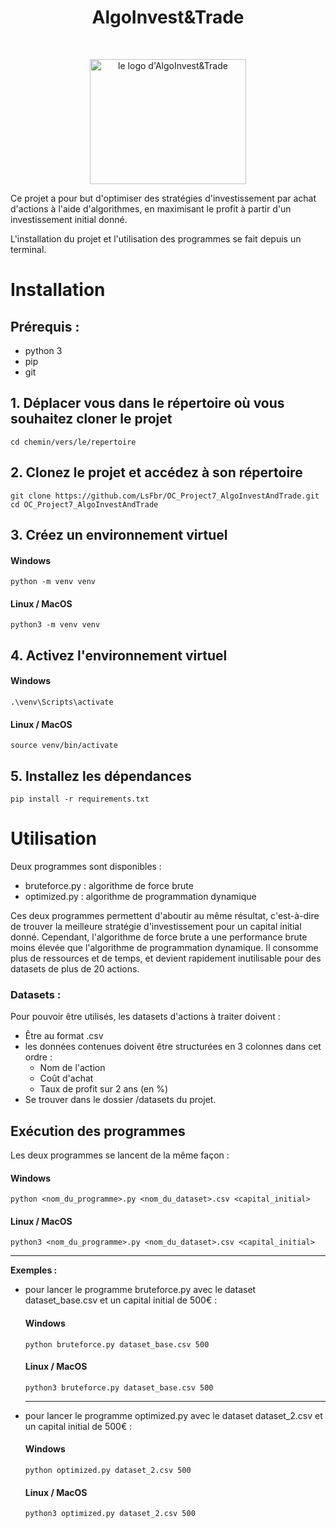
# <h1 align="center">AlgoInvest&Trade</h1>
</br>
<p align="center">
    <img src="https://user.oc-static.com/upload/2020/09/18/1600429119334_P6.png" 
            alt="le logo d'AlgoInvest&Trade" 
            width="250" 
            height="200"/>
</p>
        


Ce projet a pour but d'optimiser des stratégies d'investissement par achat 
d'actions à l'aide d'algorithmes, en maximisant le profit à partir d'un investissement initial donné.

L'installation du projet et l'utilisation des programmes se fait depuis un terminal.

# Installation

## Prérequis :
- python 3
- pip
- git


## 1. Déplacer vous dans le répertoire où vous souhaitez cloner le projet
```
cd chemin/vers/le/repertoire
```

## 2. Clonez le projet et accédez à son répertoire
```
git clone https://github.com/LsFbr/OC_Project7_AlgoInvestAndTrade.git
cd OC_Project7_AlgoInvestAndTrade
```

## 3. Créez un environnement virtuel
#### Windows
```
python -m venv venv
```
#### Linux / MacOS  
```
python3 -m venv venv
```

## 4. Activez l'environnement virtuel
#### Windows
```
.\venv\Scripts\activate
```
#### Linux / MacOS
```
source venv/bin/activate
```

## 5. Installez les dépendances
```
pip install -r requirements.txt
``` 

# Utilisation
Deux programmes sont disponibles :
- bruteforce.py : algorithme de force brute
- optimized.py : algorithme de programmation dynamique

Ces deux programmes permettent d'aboutir au même résultat, c'est-à-dire de trouver la meilleure stratégie d'investissement pour un capital initial donné. Cependant, l'algorithme de force brute a une performance brute moins élevée que l'algorithme de programmation dynamique. Il consomme plus de ressources et de temps, et devient rapidement inutilisable pour des datasets de plus de 20 actions.

### Datasets : 
Pour pouvoir être utilisés, les datasets d'actions à traiter doivent :
- Être au format .csv
- les données contenues doivent être structurées en 3 colonnes dans cet ordre :
    - Nom de l'action
    - Coût d'achat
    - Taux de profit sur 2 ans (en %)
- Se trouver dans le dossier /datasets du projet.

## Exécution des programmes

Les deux programmes se lancent de la même façon :
#### Windows
```
python <nom_du_programme>.py <nom_du_dataset>.csv <capital_initial>
```
#### Linux / MacOS
```
python3 <nom_du_programme>.py <nom_du_dataset>.csv <capital_initial>
```
***

**Exemples :** 
- pour lancer le programme bruteforce.py avec le dataset dataset_base.csv et un capital initial de 500€ :
    #### Windows
    ```
    python bruteforce.py dataset_base.csv 500
    ```
    #### Linux / MacOS
    ```
    python3 bruteforce.py dataset_base.csv 500
    ```
    ***
- pour lancer le programme optimized.py avec le dataset dataset_2.csv et un capital initial de 500€ :

    #### Windows
    ```
    python optimized.py dataset_2.csv 500
    ```
    #### Linux / MacOS
    ```
    python3 optimized.py dataset_2.csv 500
    ```